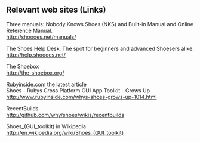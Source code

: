 Relevant web sites (Links)
--------------------------

Three manuals: Nobody Knows Shoes (NKS) and Built-in Manual and Online Reference Manual. <br>
<http://shoooes.net/manuals/> <br>

The Shoes Help Desk: The spot for beginners and advanced Shoesers alike. <br>
<http://help.shoooes.net/> <br>

The Shoebox <br>
<http://the-shoebox.org/> <br>

Rubyinside.com the latest article <br>
Shoes - Rubys Cross Platform GUI App Toolkit - Grows Up <br>
<http://www.rubyinside.com/whys-shoes-grows-up-1014.html> <br>

RecentBuilds <br>
<http://github.com/why/shoes/wikis/recentbuilds> <br>

Shoes\_(GUI\_toolkit) in Wikipedia<br>
<http://en.wikipedia.org/wiki/Shoes_(GUI_toolkit)>
